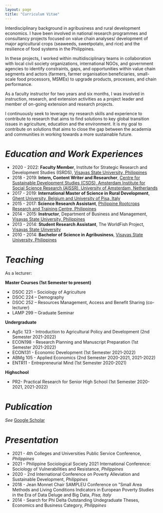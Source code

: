 ```yaml
---
layout: page
title: "Curriculum Vitae"
---
```


Interdisciplinary background in agribusiness and rural development economics. I have been involved in national research programmes and consultancy projects focused on value chain analyses/ development of major agricultural crops (seaweeds, sweetpotato, and rice) and the resilience of food systems in the Philippines. 

In these projects, I worked within multidisciplinary teams in collaboration with local civil society organizations, international NGOs, and government agencies to identify constraints, gaps, and opportunities within value chain segments and actors (farmers, farmer organisation beneficiaries, small-scale food processors, MSMEs) to upgrade products, processes, and chain performance.

As a faculty instructor for two years and six months, I was involved in instruction, research, and extension activities as a project leader and member of on-going extension and research projects.

I continuously seek to leverage my research skills and experience to contribute to research that aims to find solutions to key global transition issues in agriculture, education and the environment. It is my goal to contribute on solutions that aims to close the gap between the academia and communities in working towards a more sustainable future.

# _**Education and Work Experiences**_
* 2020 - 2022: **Faculty Member**, Institute for Strategic Research and Development Studies (ISRDS), [Visayas State University, Philippines](https://www.vsu.edu.ph)
* 2018 - 2019: **Intern, Content Writer and Researcher**, [Centre for Sustainable Development Studies (CSDS), Amsterdam Institute for Social Science Research (AISSR), University of Amsterdam, Netherlands](https://csds.uva.nl)
* 2017 - 2019: **International Master of Science in Rural Development**, [Ghent University, Belgium and University of Pisa, Italy](https://www.imrd.ugent.be)
* 2015 - 2017: **Science Research Assistant**, [Philippine Rootcrops Research and Training Centre, Philippines](https://philrootcrops.vsu.edu.ph)
* 2014 - 2015: **Instructor**, Department of Business and Management, [Visayas State University, Philippines](https://www.vsu.edu.ph)
* 2013 - 2014: **Student Research Assistant**, The WorldFish Project, [Visayas State Uinversity](https://www.vsu.edu.ph)
* 2010 - 2014: **Bachelor of Science in Agribusiness**, [Visayas State University, Philippines](https://www.vsu.edu.ph)

# _**Teaching**_

As a lecturer:

**Master Courses (1st Semester to present)**

* DSOC 221 – Sociology of Agriculture
* DSOC 224 – Demography
* DSOC 252 – Resources Management, Access and Benefit Sharing (co-lecturer)
* LAMP 299 – Graduate Seminar

**Undergraduate**

* AgSc 123 - Introduction to Agricultural Policy and Development (2nd Semester 2021-2022)
* ECON198  - Research Planning and Manuscript Preparation (1st Semester 2021-2022)
* ECON131  - Economic Development (1st Semester 2021-2022)
* ABMg 105 - Applied Economics (2nd Semester 2020-2021, 2021-2022) 
* ENTR11   - Entrepreneurial Mind (1st Semester 2020-2021)

**Highschool**

* PR2- Practical Research for Senior High School (1st Semester 2020-2021, 2021-2022)

# _**Publication**_

*See*
[Google Scholar](https://scholar.google.ca/citations?user=3R9ZhooAAAAJ&hl=en)

# _**Presentation**_
 
* 2021 - 4th Colleges and Universities Public Service Conference, _Philippines_
* 2021 - Philippine Sociological Society 2021 International Conference: Sociology of Vulnerabilities and Resistance, _Philippines_
* 2020 - 2nd International Conference on Poverty Alleviation and Sustainable Development, _Philippines_
* 2018 - Jean Monnet Chair SAMPLEU Conference on "Small Area Methods and Living Conditions Indicators in European Poverty Studies in the Era of          Data Deluge and Big Data, _Pisa, Italy_
* 2014 - Search for Phi Delta Outstanding Undegraduate Theses, Economics and Business Category, _Philippines_ 

